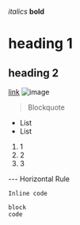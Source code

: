 *italics*
**bold**
# heading 1
## heading 2
[link](https://dledermann.github.io/cse15l-lab-reports/)
![image](https://images.unsplash.com/photo-1453728013993-6d66e9c9123a?ixlib=rb-1.2.1&ixid=MnwxMjA3fDB8MHxzZWFyY2h8Mnx8dmlld3xlbnwwfHwwfHw%3D&w=1000&q=80)
> Blockquote
* List
* List
1. 1
2. 2
3. 3

--- Horizontal Rule

`Inline code`
```
block
code
```
